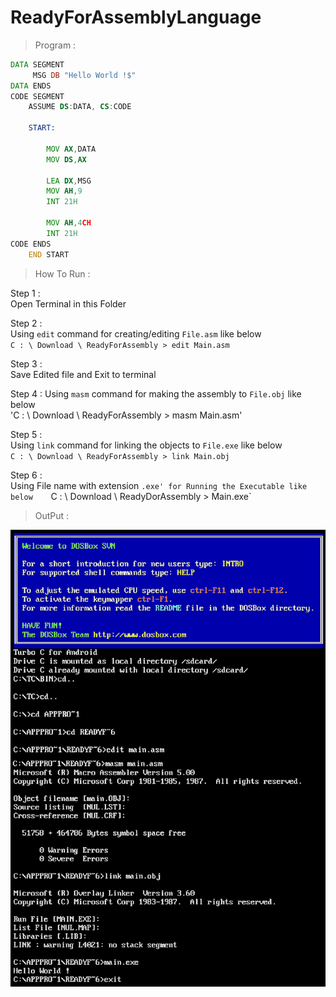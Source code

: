 # ReadyForAssemblyLanguage
> Program :
```asm
DATA SEGMENT
     MSG DB "Hello World !$"
DATA ENDS
CODE SEGMENT  
    ASSUME DS:DATA, CS:CODE
    
    START:
        
        MOV AX,DATA
        MOV DS,AX
        
        LEA DX,MSG
        MOV AH,9
        INT 21H
        
        MOV AH,4CH
        INT 21H
CODE ENDS
    END START
```
> How To Run :   

   Step 1 :   
        Open Terminal in this Folder   
        
   Step 2 :   
        Using `edit` command for creating/editing `File.asm` like below   
        `C : \ Download \ ReadyForAssembly > edit Main.asm`   
        
   Step 3 :   
        Save Edited file and Exit to terminal   
        
   Step 4 :
        Using `masm` command for making the assembly to `File.obj` like below   
        'C : \ Download \ ReadyForAssembly > masm Main.asm'   
        
   Step 5 :   
        Using `link` command for linking the objects to `File.exe` like below   
        `C : \ Download \ ReadyForAssembly > link Main.obj`   
        
   Step 6 :   
        Using File name with extension `.exe' for Running the Executable like below   
        `C : \ Download \ ReadyDorAssembly > Main.exe`    

> OutPut :

![Output](/output/output.png)
